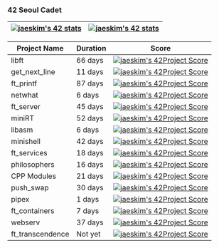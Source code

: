 <!-- <a href="버튼을 눌렀을 때 이동할 링크" target="_blank"><img src="https://img.shields.io/badge/뱃지레이블-배경색?style=뱃지모양&logo=로고&logoColor=로고색상"/></a> -->

### 42 Seoul Cadet

| [![jaeskim's 42 stats](https://badge42.herokuapp.com/api/stats/seyu?privacyEmail=true&darkmode=true&cursus=C%20Piscine)](https://github.com/JaeSeoKim/badge42) | [![jaeskim's 42 stats](https://badge42.herokuapp.com/api/stats/seyu?privacyEmail=true&darkmode=true&cursus=42cursus)](https://github.com/JaeSeoKim/badge42) |
| --- | --- |

<!-- <details> -->
<!-- <summary>Progress of 42cursus</summary> -->

| Project Name  | Duration | Score |
| ------------- | -------- | ----- |
| libft         | 66 days  | [![jaeskim's 42Project Score](https://badge42.herokuapp.com/api/project/seyu/Libft)](https://github.com/JaeSeoKim/badge42) |
| get_next_line | 11 days  | [![jaeskim's 42Project Score](https://badge42.herokuapp.com/api/project/seyu/get_next_line)](https://github.com/JaeSeoKim/badge42) |
| ft_printf     | 87 days  | [![jaeskim's 42Project Score](https://badge42.herokuapp.com/api/project/seyu/ft_printf)](https://github.com/JaeSeoKim/badge42) |
| netwhat       | 6 days   | [![jaeskim's 42Project Score](https://badge42.herokuapp.com/api/project/seyu/netwhat)](https://github.com/JaeSeoKim/badge42) |
| ft_server     | 45 days  | [![jaeskim's 42Project Score](https://badge42.herokuapp.com/api/project/seyu/ft_server)](https://github.com/JaeSeoKim/badge42) |
| miniRT        | 52 days  | [![jaeskim's 42Project Score](https://badge42.herokuapp.com/api/project/seyu/miniRT)](https://github.com/JaeSeoKim/badge42) |
| libasm        | 6 days   | [![jaeskim's 42Project Score](https://badge42.herokuapp.com/api/project/seyu/libasm)](https://github.com/JaeSeoKim/badge42) |
| minishell     | 42 days  | [![jaeskim's 42Project Score](https://badge42.herokuapp.com/api/project/seyu/minishell)](https://github.com/JaeSeoKim/badge42) |
| ft_services   | 18 days  | [![jaeskim's 42Project Score](https://badge42.herokuapp.com/api/project/seyu/ft_services)](https://github.com/JaeSeoKim/badge42) |
| philosophers  | 16 days  | [![jaeskim's 42Project Score](https://badge42.herokuapp.com/api/project/seyu/Philosophers)](https://github.com/JaeSeoKim/badge42) |
| CPP Modules   | 21 days  | [![jaeskim's 42Project Score](https://badge42.herokuapp.com/api/project/seyu/CPP%20Module%2008)](https://github.com/JaeSeoKim/badge42) |
| push_swap     | 30 days  | [![jaeskim's 42Project Score](https://badge42.herokuapp.com/api/project/seyu/push_swap)](https://github.com/JaeSeoKim/badge42) |
| pipex         | 1 days   | [![jaeskim's 42Project Score](https://badge42.herokuapp.com/api/project/seyu/pipex)](https://github.com/JaeSeoKim/badge42) |
| ft_containers | 7 days   | [![jaeskim's 42Project Score](https://badge42.herokuapp.com/api/project/seyu/ft_containers)](https://github.com/JaeSeoKim/badge42) |
| webserv       | 37 days  | [![jaeskim's 42Project Score](https://badge42.herokuapp.com/api/project/seyu/webserv)](https://github.com/JaeSeoKim/badge42) |
| ft_transcendence | Not yet | [![jaeskim's 42Project Score](https://badge42.herokuapp.com/api/project/seyu/ft_transcendence)](https://github.com/JaeSeoKim/badge42) |
  
<!-- </details> -->
